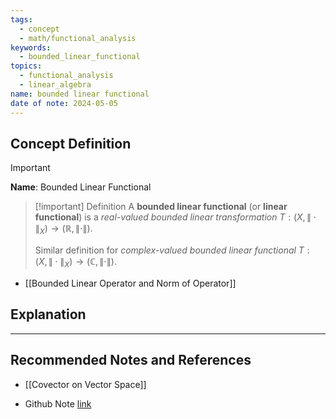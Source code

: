 ```yaml
---
tags:
  - concept
  - math/functional_analysis
keywords:
  - bounded_linear_functional
topics:
  - functional_analysis
  - linear_algebra
name: bounded linear functional
date of note: 2024-05-05
---
```


## Concept Definition

>[!important]
>**Name**:  Bounded Linear Functional

>[!important] Definition
>A **bounded linear functional** (or **linear functional**) is a *real-valued* *bounded linear transformation* $T: (X, \|\cdot\|_{X}) \rightarrow (\mathbb{R}, \|\cdot\|).$ 
>
>Similar definition for *complex-valued bounded linear functional* 
>$T: (X, \|\cdot\|_{X}) \rightarrow (\mathbb{C}, \|\cdot\|).$ 

- [[Bounded Linear Operator and Norm of Operator]]




## Explanation








-----------
##  Recommended Notes and References

- [[Covector on Vector Space]]

- Github Note [link](https://github.com/TianpeiLuke/SelfStudyNotes/tree/master/self-study/probability_and_measure_theory)